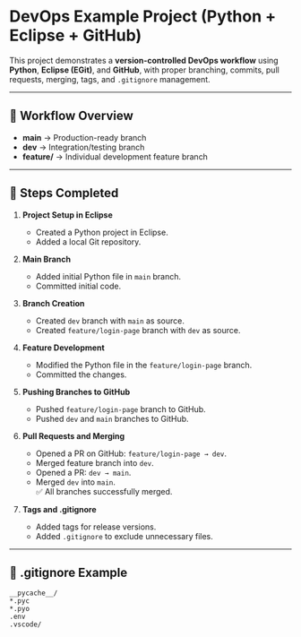 # DevOps Example Project (Python + Eclipse + GitHub)

This project demonstrates a **version-controlled DevOps workflow** using **Python**, **Eclipse (EGit)**, and **GitHub**, with proper branching, commits, pull requests, merging, tags, and `.gitignore` management.

---

## 🚀 Workflow Overview
- **main** → Production-ready branch  
- **dev** → Integration/testing branch  
- **feature/** → Individual development feature branch

---

## 🔹 Steps Completed

1. **Project Setup in Eclipse**  
   - Created a Python project in Eclipse.  
   - Added a local Git repository.

2. **Main Branch**  
   - Added initial Python file in `main` branch.  
   - Committed initial code.

3. **Branch Creation**  
   - Created `dev` branch with `main` as source.  
   - Created `feature/login-page` branch with `dev` as source.  

4. **Feature Development**  
   - Modified the Python file in the `feature/login-page` branch.  
   - Committed the changes.

5. **Pushing Branches to GitHub**  
   - Pushed `feature/login-page` branch to GitHub.  
   - Pushed `dev` and `main` branches to GitHub.

6. **Pull Requests and Merging**  
   - Opened a PR on GitHub: `feature/login-page → dev`.  
   - Merged feature branch into `dev`.  
   - Opened a PR: `dev → main`.  
   - Merged `dev` into `main`.  
   ✅ All branches successfully merged.

7. **Tags and .gitignore**  
   - Added tags for release versions.  
   - Added `.gitignore` to exclude unnecessary files.

---

## 🔧 .gitignore Example
```gitignore
__pycache__/
*.pyc
*.pyo
.env
.vscode/



